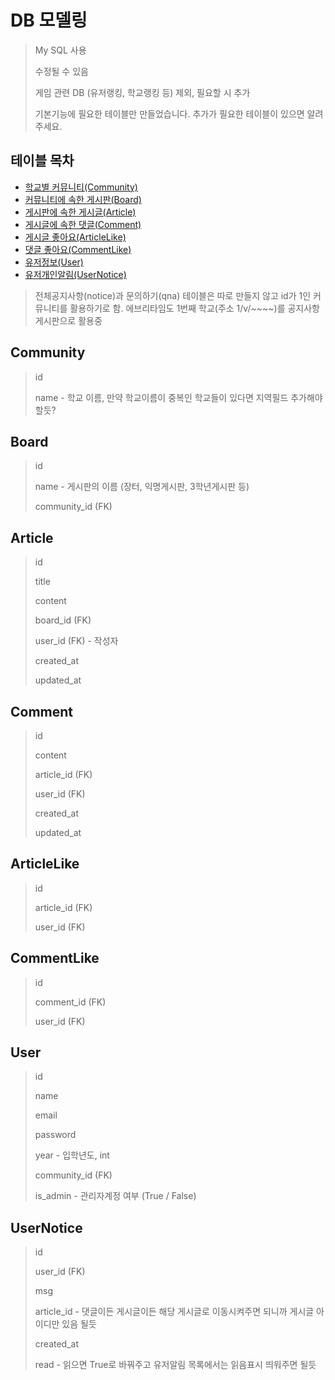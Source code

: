 ﻿# DB 모델링

> My SQL 사용
>
> 수정될 수 있음
>
> 게임 관련 DB (유저랭킹, 학교랭킹 등) 제외, 필요할 시 추가
>
> 기본기능에 필요한 테이블만 만들었습니다. 추가가 필요한 테이블이 있으면 알려주세요.



## 테이블 목차

- [학교별 커뮤니티(Community)](#community)
- [커뮤니티에 속한 게시판(Board)](#board)
- [게시판에 속한 게시글(Article)](#article)
- [게시글에 속한 댓글(Comment)](#comment)
- [게시글 좋아요(ArticleLike)](#articlelike)
- [댓글 좋아요(CommentLike)](#commentlike)
- [유저정보(User)](#user)
- [유저개인알림(UserNotice)](#usernotice)

>  전체공지사항(notice)과 문의하기(qna) 테이블은 따로 만들지 않고 id가 1인 커뮤니티를 활용하기로 함. 에브리타임도 1번째 학교(주소 1/v/~~~~)를 공지사항 게시판으로 활용중



## Community

> id
>
> name - 학교 이름, 만약 학교이름이 중복인 학교들이 있다면 지역필드 추가해야 할듯?



## Board

> id
>
> name - 게시판의 이름 (장터, 익명게시판, 3학년게시판 등)
>
> community_id (FK)



## Article

> id
>
> title
>
> content
>
> board_id (FK)
>
> user_id (FK) - 작성자
>
> created_at
>
> updated_at



## Comment

> id
>
> content
>
> article_id (FK)
>
> user_id (FK)
>
> created_at
>
> updated_at



## ArticleLike

> id
>
> article_id (FK)
>
> user_id (FK)



## CommentLike

> id
>
> comment_id (FK)
>
> user_id (FK)



## User

> id
>
> name
>
> email
>
> password
>
> year - 입학년도, int
>
> community_id (FK)
>
> is_admin - 관리자계정 여부 (True / False)



## UserNotice

> id
>
> user_id (FK)
>
> msg
>
> article_id - 댓글이든 게시글이든 해당 게시글로 이동시켜주면 되니까 게시글 아이디만 있음 될듯
>
> created_at
>
> read - 읽으면 True로 바꿔주고 유저알림 목록에서는 읽음표시 띄워주면 될듯

